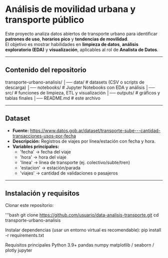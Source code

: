 # Análisis de movilidad urbana y transporte público

Este proyecto analiza datos abiertos de transporte urbano para identificar **patrones de uso**, **horarios pico** y **tendencias de movilidad**.  
El objetivo es mostrar habilidades en **limpieza de datos**, **análisis exploratorio (EDA)** y **visualización**, aplicables al rol de **Analista de Datos**.

---

## Contenido del repositorio
transporte-urbano-analisis/
│── data/ # datasets (CSV o scripts de descarga)
│── notebooks/ # Jupyter Notebooks con EDA y análisis
│── src/ # funciones de limpieza, ETL y visualización
│── outputs/ # gráficos y tablas finales
│── README.md # este archivo


---

## Dataset

- **Fuente:** https://www.datos.gob.ar/dataset/transporte-sube---cantidad-transacciones-usos-por-fecha  
- **Descripción:** Registros de viajes por línea/estación con fecha y hora.  
- **Variables principales:**
  - 'fecha' → fecha del viaje
  - 'hora' → hora del viaje
  - 'linea' → línea de transporte (ej. colectivo/subte/tren)
  - 'estacion' → estación/parada
  - 'viajes' → cantidad de validaciones o pasajeros

---

## Instalación y requisitos

Clonar este repositorio:

'''bash
git clone https://github.com/usuario/data-analisis-transporte.git
cd transporte-urbano-analisis

Instalar dependencias (usar un entorno virtual es recomendable):
pip install -r requirements.txt

Requisitos principales
Python 3.9+
pandas
numpy
matplotlib / seaborn / plotly
jupyter



